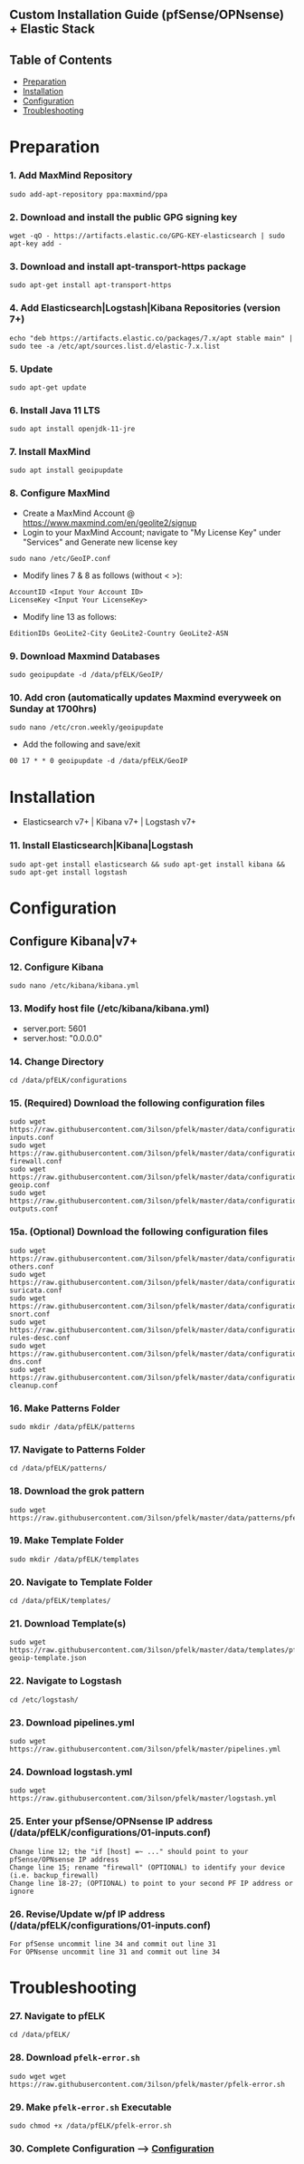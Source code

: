 ## Custom Installation Guide (pfSense/OPNsense) + Elastic Stack 

## Table of Contents

- [Preparation](#preparation)
- [Installation](#installation)
- [Configuration](#configuration)
- [Troubleshooting](#troubleshooting)

# Preparation

### 1. Add MaxMind Repository
```
sudo add-apt-repository ppa:maxmind/ppa
```

### 2. Download and install the public GPG signing key
```
wget -qO - https://artifacts.elastic.co/GPG-KEY-elasticsearch | sudo apt-key add -
```

### 3. Download and install apt-transport-https package
```
sudo apt-get install apt-transport-https
```

### 4. Add Elasticsearch|Logstash|Kibana Repositories (version 7+)
```
echo "deb https://artifacts.elastic.co/packages/7.x/apt stable main" | sudo tee -a /etc/apt/sources.list.d/elastic-7.x.list
```

### 5. Update
```
sudo apt-get update
```

### 6. Install Java 11 LTS
```
sudo apt install openjdk-11-jre
```

### 7. Install MaxMind
```
sudo apt install geoipupdate
```

### 8. Configure MaxMind
- Create a MaxMind Account @ https://www.maxmind.com/en/geolite2/signup
- Login to your MaxMind Account; navigate to "My License Key" under "Services" and Generate new license key
```
sudo nano /etc/GeoIP.conf
```
- Modify lines 7 & 8 as follows (without < >):
```
AccountID <Input Your Account ID>
LicenseKey <Input Your LicenseKey>
```
- Modify line 13 as follows:
```
EditionIDs GeoLite2-City GeoLite2-Country GeoLite2-ASN
```

### 9. Download Maxmind Databases
```
sudo geoipupdate -d /data/pfELK/GeoIP/
```

### 10. Add cron (automatically updates Maxmind everyweek on Sunday at 1700hrs)
```
sudo nano /etc/cron.weekly/geoipupdate
```
- Add the following and save/exit
```
00 17 * * 0 geoipupdate -d /data/pfELK/GeoIP
```

# Installation
- Elasticsearch v7+ | Kibana v7+ | Logstash v7+

### 11. Install Elasticsearch|Kibana|Logstash
```
sudo apt-get install elasticsearch && sudo apt-get install kibana && sudo apt-get install logstash
```

# Configuration

## Configure Kibana|v7+

### 12. Configure Kibana
```
sudo nano /etc/kibana/kibana.yml
```

### 13. Modify host file (/etc/kibana/kibana.yml)
- server.port: 5601
- server.host: "0.0.0.0"

### 14. Change Directory
```
cd /data/pfELK/configurations
```

### 15. (Required) Download the following configuration files
```
sudo wget https://raw.githubusercontent.com/3ilson/pfelk/master/data/configurations/01-inputs.conf
sudo wget https://raw.githubusercontent.com/3ilson/pfelk/master/data/configurations/05-firewall.conf
sudo wget https://raw.githubusercontent.com/3ilson/pfelk/master/data/configurations/30-geoip.conf
sudo wget https://raw.githubusercontent.com/3ilson/pfelk/master/data/configurations/50-outputs.conf
```

### 15a. (Optional) Download the following configuration files
```
sudo wget https://raw.githubusercontent.com/3ilson/pfelk/master/data/configurations/10-others.conf
sudo wget https://raw.githubusercontent.com/3ilson/pfelk/master/data/configurations/20-suricata.conf
sudo wget https://raw.githubusercontent.com/3ilson/pfelk/master/data/configurations/25-snort.conf
sudo wget https://raw.githubusercontent.com/3ilson/pfelk/master/data/configurations/35-rules-desc.conf
sudo wget https://raw.githubusercontent.com/3ilson/pfelk/master/data/configurations/40-dns.conf
sudo wget https://raw.githubusercontent.com/3ilson/pfelk/master/data/configurations/45-cleanup.conf
```

### 16. Make Patterns Folder
```
sudo mkdir /data/pfELK/patterns
```

### 17. Navigate to Patterns Folder
```
cd /data/pfELK/patterns/
```

### 18. Download the grok pattern
```
sudo wget https://raw.githubusercontent.com/3ilson/pfelk/master/data/patterns/pfelk.grok
```

### 19. Make Template Folder
```
sudo mkdir /data/pfELK/templates
```

### 20. Navigate to Template Folder
```
cd /data/pfELK/templates/
```

### 21. Download Template(s)
```
sudo wget https://raw.githubusercontent.com/3ilson/pfelk/master/data/templates/pf-geoip-template.json
```

### 22. Navigate to Logstash 
```
cd /etc/logstash/
```

### 23. Download pipelines.yml
```
sudo wget https://raw.githubusercontent.com/3ilson/pfelk/master/pipelines.yml
```

### 24. Download logstash.yml
```
sudo wget https://raw.githubusercontent.com/3ilson/pfelk/master/logstash.yml
```

### 25. Enter your pfSense/OPNsense IP address (/data/pfELK/configurations/01-inputs.conf)
```
Change line 12; the "if [host] =~ ..." should point to your pfSense/OPNsense IP address
Change line 15; rename "firewall" (OPTIONAL) to identify your device (i.e. backup_firewall)
Change line 18-27; (OPTIONAL) to point to your second PF IP address or ignore
```

### 26. Revise/Update w/pf IP address (/data/pfELK/configurations/01-inputs.conf)
```
For pfSense uncommit line 34 and commit out line 31
For OPNsense uncommit line 31 and commit out line 34
```

# Troubleshooting
### 27. Navigate to pfELK 
```
cd /data/pfELK/
```

### 28. Download `pfelk-error.sh`
```
sudo wget wget https://raw.githubusercontent.com/3ilson/pfelk/master/pfelk-error.sh
```

### 29. Make `pfelk-error.sh` Executable
```
sudo chmod +x /data/pfELK/pfelk-error.sh
```

### 30. Complete Configuration --> [Configuration](configuration.md)
